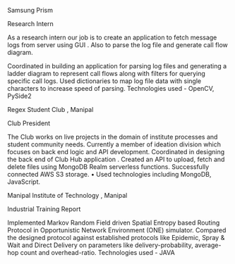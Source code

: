 Samsung Prism

Research Intern

As a research intern our job is to create an application to fetch message logs from server using GUI . Also to parse the log file and generate call flow diagram.

Coordinated in building an application for parsing log files and generating a ladder diagram to represent call flows along with filters for querying specific call logs.
Used dictionaries to map log file data with single characters to increase speed of parsing.
Technologies used - OpenCV, PySide2


Regex Student Club , Manipal

Club President

The Club works on live projects in the domain of institute processes and student
community needs.
Currently a member of ideation division which focuses on back end logic and API development.
Coordinated in designing the back end of Club Hub application .
Created an API to upload, fetch and delete files using MongoDB Realm
serverless functions.
Successfully connected AWS S3 storage.
• Used technologies including MongoDB, JavaScript.



Manipal Institute of Technology , Manipal

Industrial Training Report

Implemented Markov Random Field driven Spatial Entropy based Routing
Protocol in Opportunistic Network Environment (ONE) simulator.
Compared the designed protocol against established protocols like Epidemic,
Spray & Wait and Direct Delivery on parameters like delivery-probability,
average-hop count and overhead-ratio.
Technologies used - JAVA

